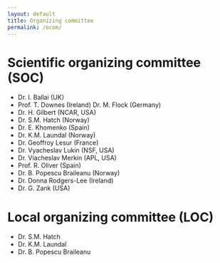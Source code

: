 ```yaml
---
layout: default
title: Organizing committee
permalink: /ocom/
---
```





# Scientific organizing committee (SOC)

* Dr. I. Ballai (UK)
* Prof. T. Downes (Ireland)
 Dr. M. Flock (Germany)
* Dr. H. Gilbert (NCAR, USA)
* Dr. S.M. Hatch (Norway)
* Dr. E. Khomenko (Spain)
* Dr. K.M. Laundal (Norway)
* Dr. Geoffroy Lesur (France)
* Dr. Vyacheslav Lukin (NSF, USA)
* Dr. Viacheslav Merkin (APL, USA)
* Prof. R. Oliver (Spain)
* Dr. B. Popescu Braileanu (Norway) 
* Dr.  Donna Rodgers-Lee (Ireland)
* Dr. G. Zank (USA)


# Local organizing committee (LOC)

* Dr. S.M. Hatch
* Dr. K.M. Laundal
* Dr. B. Popescu Braileanu



